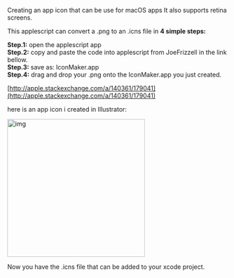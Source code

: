 Creating an app icon that can be use for macOS apps<!--more--> It also supports retina screens.


This applescript can convert a .png to an .icns file in **4 simple steps:** 

**Step.1:** open the applescript app  
**Step.2:** copy and paste the code into applescript from JoeFrizzell in the link bellow.   
**Step.3:** save as: IconMaker.app   
**Step.4:** drag and drop your .png onto the IconMaker.app you just created.  

[http://apple.stackexchange.com/a/140361/179041](http://apple.stackexchange.com/a/140361/179041) 

here is an app icon i created in Illustrator:  

<img width="314" alt="img" src="https://dl.dropboxusercontent.com/u/2559476/gitsync_logo_2016_blue.png">

Now you have the .icns file that can be added to your xcode project. 